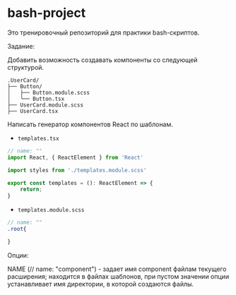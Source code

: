 # bash-project

Это тренировочный репозиторий для практики bash-скриптов.

Задание:

Добавить возможность создавать компоненты со следующей структурой.
```
.UserCard/
├── Button/
│   ├── Button.module.scss
│   └── Button.tsx
├── UserCard.module.scss
├── UserCard.tsx
```

Написать генератор компонентов React по шаблонам.

- `templates.tsx`

```typescript
// name: ""
import React, { ReactElement } from 'React'

import styles from './templates.module.scss'

export const templates = (): ReactElement => {
    return;
}
```

- `templates.module.scss`

```scss
// name: ""
.root{

}
```

Опции:

NAME (// name: "component") - задает имя component файлам текущего расширения; находится в файлах шаблонов, при пустом значении опции устанавливает имя директории, в которой создаются файлы.